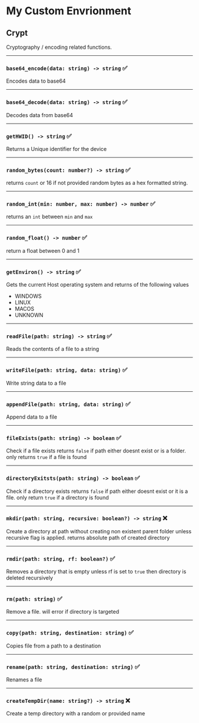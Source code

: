 # My Custom Envrionment


## Crypt

Cryptography / encoding related functions.

---
### `base64_encode(data: string) -> string` ✅


Encodes data to base64

---
### `base64_decode(data: string) -> string` ✅

Decodes data from base64

---
### `getHWID() -> string` ✅

Returns a Unique identifier for the device

---
### `random_bytes(count: number?) -> string` ✅

returns `count` or 16 if not provided random bytes as a hex formatted string.

---
### `random_int(min: number, max: number) -> number` ✅

returns an `int` between `min` and `max`

---
### `random_float() -> number` ✅

return a float between 0 and 1

---
### `getEnviron() -> string` ✅

Gets the current Host operating system and returns of the following values

* WINDOWS
* LINUX
* MACOS
* UNKNOWN

---
### `readFile(path: string) -> string` ✅

Reads the contents of a file to a string

---
### `writeFile(path: string, data: string)` ✅

Write string data to a file

---
### `appendFile(path: string, data: string)` ✅

Append data to a file

---
### `fileExists(path: string) -> boolean` ✅

Check if a file exists returns `false` if path either doesnt exist or is a folder. only returns `true` if a file is found

---
### `directoryExitsts(path: string) -> boolean` ✅

Check if a directory exists returns `false` if path either doesnt exist or it is a file. only return `true` if a directory is found

---
### `mkdir(path: string, recursive: boolean?) -> string` ❌

Create a directory at path without creating non existent parent folder unless recursive flag is applied. returns absolute path of created directory 

---
### `rmdir(path: string, rf: boolean?)` ✅

Removes a directory that is empty unless rf is set to `true` then directory is deleted recursively

---
### `rm(path: string)` ✅

Remove a file. will error if directory is targeted

---
### `copy(path: string, destination: string)` ✅

Copies file from a path to a destination

---
### `rename(path: string, destination: string)` ✅

Renames a file

---
### `createTempDir(name: string?) -> string` ❌

Create a temp directory with a random or provided name

